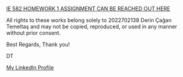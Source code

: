 
[IE 582 HOMEWORK 1 ASSIGNMENT CAN BE REACHED OUT HERE](https://github.com/BU-IE-582/fall-24-derincagantemeltas/tree/main/HW1)

All rights to these works belong solely to 2022702138 Derin Çağan Temeltaş and may not be copied, reproduced, or used in any manner without prior consent.

Best Regards,
Thank you!

DT

[My LinkedIn Profile](https://www.linkedin.com/in/derintemeltas/)
